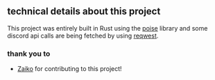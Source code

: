 ## technical details about this project

This project was entirely built in Rust using the [poise](https://github.com/serenity-rs/poise) library and some discord api calls are being fetched by using [reqwest](https://github.com/seanmonstar/reqwest).

### thank you to
- [Zaiko](https://github.com/Imo-Br)
for contributing to this project!